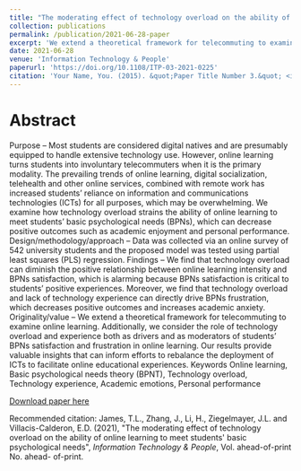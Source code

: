 ```yaml
---
title: "The moderating effect of technology overload on the ability of online learning to meet students’ basic psychological needs"
collection: publications
permalink: /publication/2021-06-28-paper
excerpt: 'We extend a theoretical framework for telecommuting to examine online learning. Additionally, we consider the role of technology overload and experience both as drivers and as moderators of students’ BPNs satisfaction and frustration in online learning. Our results provide valuable insights that can inform efforts to rebalance the deployment of ICTs to facilitate online educational experiences.'
date: 2021-06-28
venue: 'Information Technology & People'
paperurl: 'https://doi.org/10.1108/ITP-03-2021-0225'
citation: 'Your Name, You. (2015). &quot;Paper Title Number 3.&quot; <i>Journal 1</i>. 1(3).'
---
```

Abstract
======
Purpose – Most students are considered digital natives and are presumably equipped to handle extensive technology use. However, online learning turns students into involuntary telecommuters when it is the primary modality. The prevailing trends of online learning, digital socialization, telehealth and other online services, combined with remote work has increased students’ reliance on information and communications technologies (ICTs) for all purposes, which may be overwhelming. We examine how technology overload strains the ability of online learning to meet students’ basic psychological needs (BPNs), which can decrease positive outcomes such as academic enjoyment and personal performance.
Design/methodology/approach – Data was collected via an online survey of 542 university students and the proposed model was tested using partial least squares (PLS) regression.
Findings – We find that technology overload can diminish the positive relationship between online learning intensity and BPNs satisfaction, which is alarming because BPNs satisfaction is critical to students’ positive experiences. Moreover, we find that technology overload and lack of technology experience can directly drive BPNs frustration, which decreases positive outcomes and increases academic anxiety.
Originality/value – We extend a theoretical framework for telecommuting to examine online learning. Additionally, we consider the role of technology overload and experience both as drivers and as moderators of students’ BPNs satisfaction and frustration in online learning. Our results provide valuable insights that can inform efforts to rebalance the deployment of ICTs to facilitate online educational experiences.
Keywords Online learning, Basic psychological needs theory (BPNT), Technology overload, Technology experience, Academic emotions, Personal performance

[Download paper here](https://doi.org/10.1108/ITP-03-2021-0225)

Recommended citation: James, T.L., Zhang, J., Li, H., Ziegelmayer, J.L. and Villacis-Calderon, E.D. (2021), "The moderating effect of technology overload on the ability of online learning to meet students' basic psychological needs", <i>Information Technology & People</i>, Vol. ahead-of-print No. ahead- of-print.
